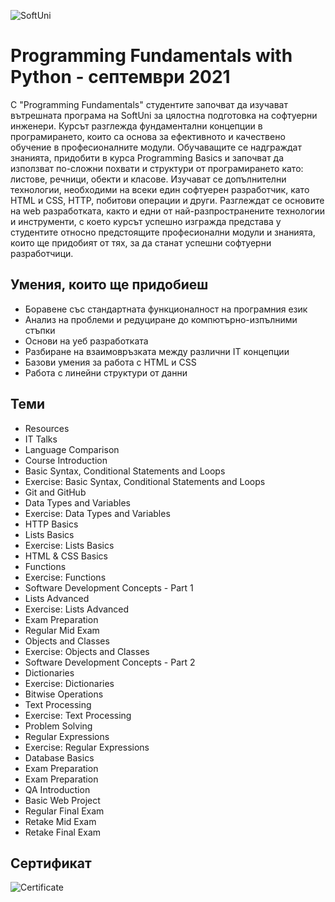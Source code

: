 ![SoftUni](https://camo.githubusercontent.com/42a8354a436ef9f08168b5b971dbc7646ab3abfdf1056db81c3bdd5734b97e9f/68747470733a2f2f6e616b6f762e636f6d2f77702d636f6e74656e742f75706c6f6164732f323031342f30312f536f6674776172652d556e69766572736974792d4c6f676f2d626c75652d686f72697a6f6e74616c2e706e67)
# Programming Fundamentals with Python - септември 2021
С "Programming Fundamentals" студентите започват да изучават вътрешната програма на SoftUni за цялостна подготовка на софтуерни инженери. Курсът разглежда фундаментални концепции в програмирането, които са основа за ефективното и качествено обучение в професионалните модули. Обучаващите се надграждат знанията, придобити в курса Programming Basics и започват да използват по-сложни похвати и структури от програмирането като: листове, речници, обекти и класове. Изучават се допълнителни технологии, необходими на всеки един софтуерен разработчик, като HTML и CSS, HTTP, побитови операции и други. Разглеждат се основите на web разработката, както и едни от най-разпространените технологии и инструменти, с което курсът успешно изгражда представа у студентите относно предстоящите професионални модули и знанията, които ще придобият от тях, за да станат успешни софтуерни разработчици.
## Умения, които ще придобиеш
- Боравене със стандартната функционалност на програмния език
- Анализ на проблеми и редуциране до компютърно-изпълними стъпки
- Основи на уеб разработката
- Разбиране на взаимовръзката между различни IT концепции
- Базови умения за работа с HTML и CSS
- Работа с линейни структури от данни
## Теми
- Resources
- IT Talks
- Language Comparison
- Course Introduction
- Basic Syntax, Conditional Statements and Loops
- Exercise: Basic Syntax, Conditional Statements and Loops
- Git and GitHub
- Data Types and Variables
- Exercise: Data Types and Variables
- HTTP Basics
- Lists Basics
- Exercise: Lists Basics
- HTML & CSS Basics
- Functions
- Exercise: Functions
- Software Development Concepts - Part 1
- Lists Advanced
- Exercise: Lists Advanced
- Exam Preparation
- Regular Mid Exam
- Objects and Classes
- Exercise: Objects and Classes
- Software Development Concepts - Part 2
- Dictionaries
- Exercise: Dictionaries
- Bitwise Operations
- Text Processing
- Exercise: Text Processing
- Problem Solving
- Regular Expressions
- Exercise: Regular Expressions
- Database Basics
- Exam Preparation
- Exam Preparation
- QA Introduction
- Basic Web Project
- Regular Final Exam
- Retake Mid Exam
- Retake Final Exam
## Сертификат
![Certificate](https://softuni.bg/certificates/certificates/converttoimage/119339?code=dd0985cc)
